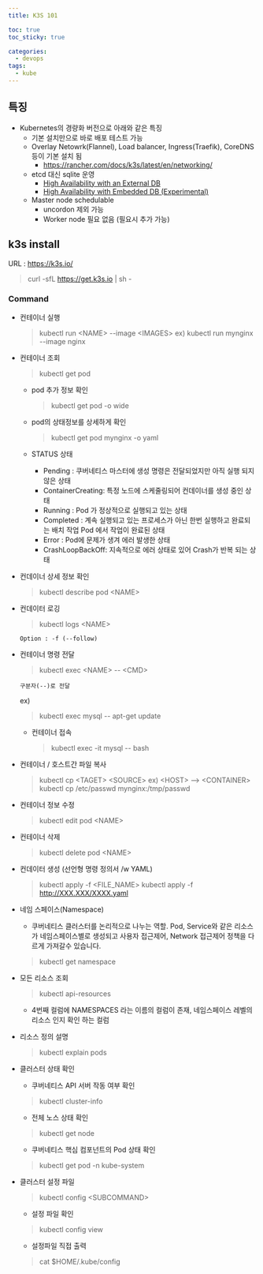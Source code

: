 ```yaml
---
title: K3S 101

toc: true
toc_sticky: true

categories:
  - devops  
tags:
  - kube
---
```


## 특징
- Kubernetes의 경량화 버전으로 아래와 같은 특징 
  - 기본 설치만으로 바로 배포 테스트 가능
  - Overlay Netowrk(Flannel), Load balancer, Ingress(Traefik), CoreDNS 등이 기본 설치 됨
    - https://rancher.com/docs/k3s/latest/en/networking/
  - etcd 대신 sqlite 운영
    - [High Availability with an External DB](https://rancher.com/docs/k3s/latest/en/installation/ha/)
    - [High Availability with Embedded DB (Experimental)](https://rancher.com/docs/k3s/latest/en/installation/ha-embedded/)
  - Master node schedulable
    - uncordon 제외 가능
    - Worker node 필요 없음 (필요시 추가 가능)

## k3s install
URL : https://k3s.io/

> curl -sfL https://get.k3s.io | sh -

### Command
  - 컨테이너 실행
    > kubectl run \<NAME> --image \<IMAGES>
    ex)
    > kubectl run mynginx --image nginx
  - 컨테이너 조회
    > kubectl get pod
    - pod 추가 정보 확인
      > kubectl get pod -o wide
    - pod의 상태정보를 상세하게 확인
      > kubectl get pod mynginx -o yaml
    - STATUS 상태

      - Pending : 쿠버네티스 마스터에 생성 명령은 전달되었지만 아직 실행 되지않은 상태
      - ContainerCreating: 특정 노드에 스케줄링되어 컨데이너를 생성 중인 상태
      - Running : Pod 가 정상적으로 실행되고 있는 상태
      - Completed : 계속 실행되고 있는 프로세스가 아닌 한번 실행하고 완료되는 배치 작업 Pod 에서 작업이 완료된 상태
      - Error : Pod에 문제가 생겨 에러 발생한 상태
      - CrashLoopBackOff: 지속적으로 에러 상태로 있어 Crash가 반복 되는 상태
  - 컨데이너 상세 정보 확인
    > kubectl describe pod \<NAME>
  - 컨데이터 로깅
    > kubectl logs \<NAME>
    ```
    Option : -f (--follow)
    ```
  - 컨테이너 명령 전달
    > kubectl exec \<NAME> -- \<CMD>
    ```
    구분자(--)로 전달
    ```
    ex)
    > kubectl exec mysql -- apt-get update
    - 컨테이너 접속
      > kubectl exec -it mysql -- bash
  - 컨테이너 / 호스트간 파일 복사
    > kubectl cp \<TAGET> \<SOURCE>
    ex) \<HOST> --> \<CONTAINER>
    > kubectl cp /etc/passwd mynginx:/tmp/passwd
  - 컨테이너 정보 수정
    > kubectl edit pod \<NAME>
  - 컨테이너 삭제
    > kubectl delete pod \<NAME>
  - 컨데이터 생성 (선언형 명령 정의서 /w YAML)
    > kubectl apply -f \<FILE_NAME>
    > kubectl apply -f http://XXX.XXX/XXXX.yaml

  - 네임 스페이스(Namespace)
    - 쿠버네티스 클러스터를 논리적으로 나누는 역할. Pod, Service와 같은 리소스가 네임스페이스별로 생성되고 사용자 접근제어, Network 접근제어 정책을 다르게 가져갈수 있습니다.
    > kubectl get namespace
  - 모든 리소스 조회
    > kubectl api-resources
    - 4번째 컬럼에 NAMESPACES 라는 이름의 컬럼이 존재, 네임스페이스 레벨의 리소스 인지 확인 하는 컬럼
  - 리소스 정의 설명
    > kubectl explain pods
  - 클러스터 상태 확인
    - 쿠버네티스 API 서버 작동 여부 확인
    > kubectl cluster-info
    - 전체 노스 상태 확인
    > kubectl get node
    - 쿠버네티스 핵심 컴포넌트의 Pod 상태 확인
    > kubectl get pod -n kube-system
  - 클러스터 설정 파일
    > kubectl config \<SUBCOMMAND>
    - 설정 파일 확인
    > kubectl config view
    - 설정파일 직접 출력
    > cat $HOME/.kube/config